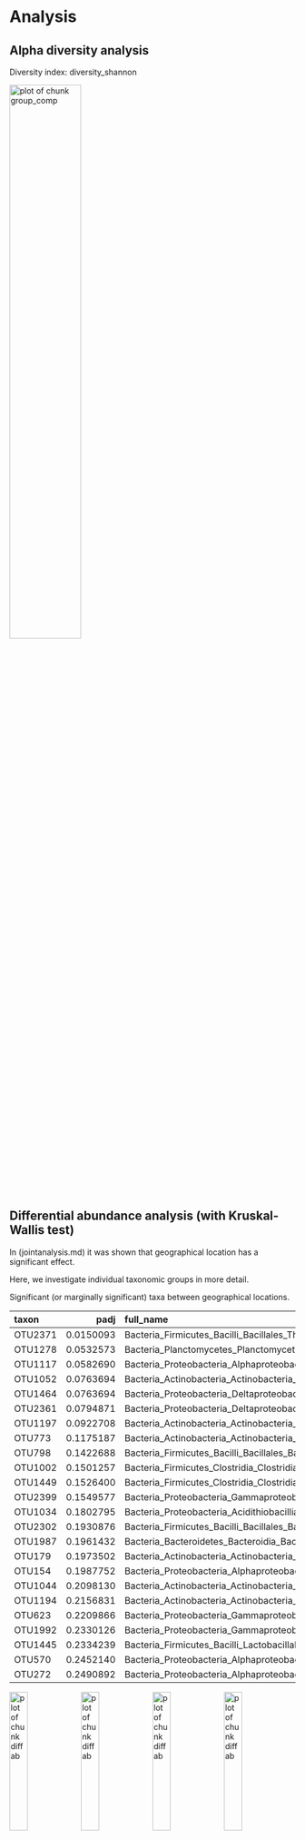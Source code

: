 
# Analysis




## Alpha diversity analysis

Diversity index: diversity_shannon




<img src="figure_location/group_comp-1.png" title="plot of chunk group_comp" alt="plot of chunk group_comp" width="50%" />



## Differential abundance analysis (with Kruskal-Wallis test)

In (jointanalysis.md) it was shown that geographical location has a significant effect.

Here, we investigate individual taxonomic groups in more detail.

Significant (or marginally significant) taxa between geographical locations.


|taxon   |      padj|full_name                                                                                            |
|:-------|---------:|:----------------------------------------------------------------------------------------------------|
|OTU2371 | 0.0150093|Bacteria_Firmicutes_Bacilli_Bacillales_Thermoactinomycetaceae_Polycladomyces                         |
|OTU1278 | 0.0532573|Bacteria_Planctomycetes_Planctomycetia_Pirellulales_Lacipirellulaceae_Bythopirellula                 |
|OTU1117 | 0.0582690|Bacteria_Proteobacteria_Alphaproteobacteria_Rhodobacterales_Rhodobacteraceae_Amaricoccus             |
|OTU1052 | 0.0763694|Bacteria_Actinobacteria_Actinobacteria_Actinopolysporales_Actinopolysporaceae_Actinopolyspora        |
|OTU1464 | 0.0763694|Bacteria_Proteobacteria_Deltaproteobacteria_DesulfoVibrionales_Desulfohalobiaceae_Desulfohalobium    |
|OTU2361 | 0.0794871|Bacteria_Proteobacteria_Deltaproteobacteria_Myxococcales_Nannocystaceae_Plesiocystis                 |
|OTU1197 | 0.0922708|Bacteria_Actinobacteria_Actinobacteria_Micrococcales_Micrococcaceae_Arthrobacter                     |
|OTU773  | 0.1175187|Bacteria_Actinobacteria_Actinobacteria_Micrococcales_Intrasporangiaceae_Tetrasphaera                 |
|OTU798  | 0.1422688|Bacteria_Firmicutes_Bacilli_Bacillales_Bacillaceae_Thalassobacillus                                  |
|OTU1002 | 0.1501257|Bacteria_Firmicutes_Clostridia_Clostridiales_Eubacteriaceae_Acetobacterium                           |
|OTU1449 | 0.1526400|Bacteria_Firmicutes_Clostridia_Clostridiales_Peptococcaceae_Desulfitibacter                          |
|OTU2399 | 0.1549577|Bacteria_Proteobacteria_Gammaproteobacteria_Enterobacterales _Morganellaceae_Proteocatella           |
|OTU1034 | 0.1802795|Bacteria_Proteobacteria_Acidithiobacillia_AcidithioBacillales_Acidithiobacillaceae_Acidithiobacillus |
|OTU2302 | 0.1930876|Bacteria_Firmicutes_Bacilli_Bacillales_Bacillaceae_Paucisalibacillus                                 |
|OTU1987 | 0.1961432|Bacteria_Bacteroidetes_Bacteroidia_Bacteroidales_Porphyromonadaceae_Lascolabacillus                  |
|OTU179  | 0.1973502|Bacteria_Actinobacteria_Actinobacteria_Micrococcales_Ruaniaceae_Haloactinobacterium                  |
|OTU154  | 0.1987752|Bacteria_Proteobacteria_Alphaproteobacteria_Rhizobiales_Rhizobiaceae_Ensifer                         |
|OTU1044 | 0.2098130|Bacteria_Actinobacteria_Actinobacteria_Streptosporangiales_Thermomonosporaceae_Actinocorallia        |
|OTU1194 | 0.2156831|Bacteria_Actinobacteria_Actinobacteria_Micrococcales_Intrasporangiaceae_Arsenicicoccus               |
|OTU623  | 0.2209866|Bacteria_Proteobacteria_Gammaproteobacteria_Aeromonadales_Succinivibrionaceae_Succinatimonas         |
|OTU1992 | 0.2330126|Bacteria_Proteobacteria_Gammaproteobacteria_Legionellales_Legionellaceae_Legionella                  |
|OTU1445 | 0.2334239|Bacteria_Firmicutes_Bacilli_Lactobacillales_Carnobacteriaceae_Desemzia                               |
|OTU570  | 0.2452140|Bacteria_Proteobacteria_Alphaproteobacteria_Rhodobacterales_Rhodobacteraceae_Siccibacter             |
|OTU272  | 0.2490892|Bacteria_Proteobacteria_Alphaproteobacteria_Rhodospirillales_Rhodospirillaceae_Rhodospirillaceae     |

<img src="figure_location/diffab-1.png" title="plot of chunk diffab" alt="plot of chunk diffab" width="25%" /><img src="figure_location/diffab-2.png" title="plot of chunk diffab" alt="plot of chunk diffab" width="25%" /><img src="figure_location/diffab-3.png" title="plot of chunk diffab" alt="plot of chunk diffab" width="25%" /><img src="figure_location/diffab-4.png" title="plot of chunk diffab" alt="plot of chunk diffab" width="25%" /><img src="figure_location/diffab-5.png" title="plot of chunk diffab" alt="plot of chunk diffab" width="25%" /><img src="figure_location/diffab-6.png" title="plot of chunk diffab" alt="plot of chunk diffab" width="25%" /><img src="figure_location/diffab-7.png" title="plot of chunk diffab" alt="plot of chunk diffab" width="25%" /><img src="figure_location/diffab-8.png" title="plot of chunk diffab" alt="plot of chunk diffab" width="25%" /><img src="figure_location/diffab-9.png" title="plot of chunk diffab" alt="plot of chunk diffab" width="25%" /><img src="figure_location/diffab-10.png" title="plot of chunk diffab" alt="plot of chunk diffab" width="25%" /><img src="figure_location/diffab-11.png" title="plot of chunk diffab" alt="plot of chunk diffab" width="25%" /><img src="figure_location/diffab-12.png" title="plot of chunk diffab" alt="plot of chunk diffab" width="25%" /><img src="figure_location/diffab-13.png" title="plot of chunk diffab" alt="plot of chunk diffab" width="25%" /><img src="figure_location/diffab-14.png" title="plot of chunk diffab" alt="plot of chunk diffab" width="25%" /><img src="figure_location/diffab-15.png" title="plot of chunk diffab" alt="plot of chunk diffab" width="25%" /><img src="figure_location/diffab-16.png" title="plot of chunk diffab" alt="plot of chunk diffab" width="25%" /><img src="figure_location/diffab-17.png" title="plot of chunk diffab" alt="plot of chunk diffab" width="25%" /><img src="figure_location/diffab-18.png" title="plot of chunk diffab" alt="plot of chunk diffab" width="25%" /><img src="figure_location/diffab-19.png" title="plot of chunk diffab" alt="plot of chunk diffab" width="25%" /><img src="figure_location/diffab-20.png" title="plot of chunk diffab" alt="plot of chunk diffab" width="25%" /><img src="figure_location/diffab-21.png" title="plot of chunk diffab" alt="plot of chunk diffab" width="25%" /><img src="figure_location/diffab-22.png" title="plot of chunk diffab" alt="plot of chunk diffab" width="25%" /><img src="figure_location/diffab-23.png" title="plot of chunk diffab" alt="plot of chunk diffab" width="25%" /><img src="figure_location/diffab-24.png" title="plot of chunk diffab" alt="plot of chunk diffab" width="25%" />




```
##      rn    OTU2371    OTU1278    OTU1117    OTU1052    OTU1464    OTU2361
##  1:  I1 -0.5072724 -0.5072724 -0.5072724 -0.5072724 -0.5072724 -0.5072724
##  2:  I2 -0.3637324 -0.3637324 -0.3637324 -0.3637324 -0.3637324 -0.3637324
##  3:  I3  4.1605822 -0.5986695 -0.5986695 -0.5986695 -0.5986695 -0.5986695
##  4:  I4 -0.3222889 -0.3222889 -0.3222889 -0.3222889 -0.3222889 -0.3222889
##  5:  I5  2.4406429  2.4406429 -0.4481249 -0.4481249 -0.4481249 -0.4481249
##  6:  I6 -0.1912751 -0.1912751 -0.1912751 -0.1912751 -0.1912751 -0.1912751
##  7:  I7  3.5036941 -0.8632492 -0.8632492 -0.8632492 -0.8632492 -0.8632492
##  8:  I8 -0.2283286 -0.2283286 -0.2283286 -0.2283286 -0.2283286  0.8702837
##  9:  I9  4.4915919 -0.5648110 -0.5648110 -0.5648110 -0.5648110 -0.5648110
## 10: I10  3.3697020  4.2564954 -0.3851798 -0.3851798 -0.3851798  1.0522677
## 11: I11  3.3495187  3.3495187 -0.3432811 -0.3432811 -0.3432811 -0.3432811
## 12: I12 -0.4951364 -0.4951364 -0.4951364 -0.4951364 -0.4951364 -0.4951364
## 13: I13 -0.7836849 -0.7836849 -0.7836849 -0.7836849 -0.7836849 -0.7836849
## 14: I14  1.1201296 -0.2205354 -0.2205354 -0.2205354 -0.2205354 -0.2205354
## 15: I15  2.8788054  1.2227999  5.5255063  1.2227999 -0.6588991  1.2227999
## 16: I16 -0.2166252 -0.2166252 -0.2166252 -0.2166252 -0.2166252 -0.2166252
## 17: I17  2.9194937 -0.3473824 -0.3473824 -0.3473824 -0.3473824 -0.3473824
## 18: I18 -0.5062156 -0.5062156 -0.5062156 -0.5062156 -0.5062156 -0.5062156
## 19: I19 -0.4884266 -0.4884266 -0.4884266 -0.4884266 -0.4884266 -0.4884266
## 20: I20  4.0610140 -0.3468212 -0.3468212 -0.3468212 -0.3468212 -0.3468212
## 21: I21 -0.4956468 -0.4956468 -0.4956468  3.6774762 -0.4956468 -0.4956468
## 22: I22  4.5212284  3.1522292 -0.6260548 -0.6260548 -0.6260548  2.7581302
## 23: I23  5.7277886  3.9416853 -1.0538155 -1.0538155  3.9416853 -1.0538155
## 24: I24 -0.2435970 -0.2435970 -0.2435970 -0.2435970 -0.2435970 -0.2435970
## 25: I25 -0.2846552 -0.2846552 -0.2846552 -0.2846552 -0.2846552 -0.2846552
## 26: I26  4.6366064 -0.9626315 -0.9626315 -0.9626315 -0.9626315 -0.9626315
## 27: I27  3.5562304  2.0048247 -0.6476661 -0.6476661 -0.6476661 -0.6476661
## 28: I28  4.2118677  2.8443835 -0.8506831 -0.8506831 -0.8506831 -0.8506831
## 29: I29  3.2288595  3.9105735 -0.5549439 -0.5549439 -0.5549439 -0.5549439
## 30: I30  3.9563259 -0.7948374  8.6984345  3.9563259  2.8748492 -0.7948374
## 31: I31 -0.3962466 -0.3962466 -0.3962466 -0.3962466 -0.3962466 -0.3962466
## 32: I32 -1.1134453 -1.1134453 -1.1134453 -1.1134453 -1.1134453 -1.1134453
## 33: I33 -0.6198265 -0.6198265 -0.6198265 -0.6198265 -0.6198265 -0.6198265
## 34: I34 -0.5229104 -0.5229104 -0.5229104 -0.5229104 -0.5229104 -0.5229104
## 35: I35 -0.8801716 -0.8801716 -0.8801716 -0.8801716 -0.8801716 -0.8801716
## 36: I36  1.0868139 -1.0962524 -1.0962524 -1.0962524 -1.0962524 -1.0962524
## 37: I37 -0.9057741 -0.9057741 -0.9057741 -0.9057741 -0.9057741 -0.9057741
## 38: I38 -1.3287797 -1.3287797 -1.3287797 -1.3287797 -1.3287797 -1.3287797
##        OTU1197     OTU773     OTU798    OTU1002    OTU1449    OTU2399
##  1: -0.5072724  9.0536222 -0.5072724 -0.5072724 -0.5072724 -0.5072724
##  2: -0.3637324  6.7709271 -0.3637324 -0.3637324 -0.3637324 -0.3637324
##  3: -0.5986695  7.9133744 -0.5986695  2.4107898 -0.5986695 -0.5986695
##  4: -0.3222889 10.5974151 -0.3222889 -0.3222889 -0.3222889 -0.3222889
##  5: -0.4481249  7.8085996 -0.4481249 -0.4481249 -0.4481249 -0.4481249
##  6: -0.1912751  5.0455496 -0.1912751 -0.1912751 -0.1912751 -0.1912751
##  7: -0.8632492  4.1904761 -0.8632492 -0.8632492 -0.8632492 -0.8632492
##  8: -0.2283286  3.8825452 -0.2283286 -0.2283286 -0.2283286 -0.2283286
##  9: -0.5648110  6.7884289 -0.5648110 -0.5648110 -0.5648110 -0.5648110
## 10: -0.3851798  5.4934041 -0.3851798 -0.3851798 -0.3851798 -0.3851798
## 11: -0.3432811  5.2738530 -0.3432811 -0.3432811 -0.3432811 -0.3432811
## 12: -0.4951364  4.1084518 -0.4951364 -0.4951364 -0.4951364 -0.4951364
## 13: -0.7836849 -0.7836849 -0.7836849 -0.7836849 -0.7836849 -0.7836849
## 14: -0.2205354  3.8300607 -0.2205354 -0.2205354 -0.2205354 -0.2205354
## 15:  1.8367247  6.5595262 -0.6588991 -0.6588991 -0.6588991 -0.6588991
## 16: -0.2166252  8.3330796 -0.2166252 -0.2166252 -0.2166252 -0.2166252
## 17: -0.3473824  7.0083960 -0.3473824 -0.3473824 -0.3473824 -0.3473824
## 18: -0.5062156 10.7971219 -0.5062156 -0.5062156 -0.5062156 -0.5062156
## 19: -0.4884266  8.9091121 -0.4884266 -0.4884266 -0.4884266 -0.4884266
## 20: -0.3468212  9.2277978 -0.3468212 -0.3468212 -0.3468212 -0.3468212
## 21: -0.4956468  7.7893390 -0.4956468 -0.4956468 -0.4956468 -0.4956468
## 22: -0.6260548  5.9636906 -0.6260548 -0.6260548 -0.6260548 -0.6260548
## 23: -1.0538155  6.3334086 -1.0538155  4.6314426 -1.0538155 -1.0538155
## 24: -0.2435970  5.0320796 -0.2435970 -0.2435970 -0.2435970 -0.2435970
## 25: -0.2846552  8.7026426 -0.2846552 -0.2846552 -0.2846552 -0.2846552
## 26: -0.9626315  8.7707878 -0.9626315 -0.9626315 -0.9626315 -0.9626315
## 27: -0.6476661  3.3368143 -0.6476661 -0.6476661 -0.6476661 -0.6476661
## 28: -0.8506831  5.0192754  2.8443835 -0.8506831  2.8443835 -0.8506831
## 29: -0.5549439  8.5578294 -0.5549439 -0.5549439 -0.5549439 -0.5549439
## 30:  3.9563259  9.3089798  2.8748492  2.8748492 -0.7948374  2.8748492
## 31: -0.3962466  7.1989160 -0.3962466  2.0972604 -0.3962466 -0.3962466
## 32: -1.1134453  4.4307925 -1.1134453 -1.1134453 -1.1134453 -1.1134453
## 33: -0.6198265  1.7601762 -0.6198265 -0.6198265 -0.6198265 -0.6198265
## 34: -0.5229104 -0.5229104 -0.5229104 -0.5229104 -0.5229104 -0.5229104
## 35: -0.8801716 -0.8801716 -0.8801716 -0.8801716 -0.8801716 -0.8801716
## 36: -1.0962524  3.9693095 -1.0962524 -1.0962524 -1.0962524 -1.0962524
## 37: -0.9057741  4.0262694 -0.9057741 -0.9057741 -0.9057741 -0.9057741
## 38: -1.3287797 -1.3287797 -1.3287797 -1.3287797 -1.3287797 -1.3287797
##        OTU1034    OTU2302    OTU1987     OTU179     OTU154    OTU1044
##  1:  2.3861006 -0.5072724 -0.5072724 -0.5072724 -0.5072724 -0.5072724
##  2:  1.8845033 -0.3637324 -0.3637324 -0.3637324 -0.3637324 -0.3637324
##  3:  7.3441757 -0.5986695 -0.5986695  2.4107898  2.4107898 -0.5986695
##  4: -0.3222889 -0.3222889 -0.3222889 -0.3222889 -0.3222889 -0.3222889
##  5:  3.1055733 -0.4481249 -0.4481249 -0.4481249 -0.4481249 -0.4481249
##  6:  2.0809561 -0.1912751 -0.1912751 -0.1912751 -0.1912751 -0.1912751
##  7: -0.8632492 -0.8632492 -0.8632492  4.8804254 -0.8632492 -0.8632492
##  8: -0.2283286 -0.2283286 -0.2283286  0.8702837  1.3811093 -0.2283286
##  9: -0.5648110 -0.5648110 -0.5648110 -0.5648110 -0.5648110 -0.5648110
## 10:  1.0522677 -0.3851798 -0.3851798 -0.3851798 -0.3851798 -0.3851798
## 11:  4.0301366 -0.3432811 -0.3432811 -0.3432811 -0.3432811 -0.3432811
## 12: -0.4951364 -0.4951364 -0.4951364 -0.4951364 -0.4951364 -0.4951364
## 13: -0.7836849 -0.7836849 -0.7836849 -0.7836849 -0.7836849 -0.7836849
## 14: -0.2205354 -0.2205354 -0.2205354 -0.2205354 -0.2205354 -0.2205354
## 15: -0.6588991 -0.6588991 -0.6588991  1.2227999 -0.6588991  1.2227999
## 16: -0.2166252 -0.2166252 -0.2166252 -0.2166252 -0.2166252 -0.2166252
## 17: -0.3473824 -0.3473824 -0.3473824 -0.3473824 -0.3473824 -0.3473824
## 18: -0.5062156 -0.5062156  5.6781897  5.6781897 -0.5062156 -0.5062156
## 19: -0.4884266 -0.4884266 -0.4884266 -0.4884266 -0.4884266 -0.4884266
## 20: -0.3468212 -0.3468212 -0.3468212 -0.3468212 -0.3468212 -0.3468212
## 21: -0.4956468 -0.4956468 -0.4956468 -0.4956468 -0.4956468 -0.4956468
## 22:  3.1522292 -0.6260548 -0.6260548 -0.6260548 -0.6260548 -0.6260548
## 23: -1.0538155 -1.0538155 -1.0538155  6.9309669  5.0357752 -1.0538155
## 24:  2.8067674 -0.2435970 -0.2435970 -0.2435970 -0.2435970 -0.2435970
## 25: -0.2846552 -0.2846552 -0.2846552 -0.2846552 -0.2846552 -0.2846552
## 26:  3.5453682 -0.9626315 -0.9626315  3.5453682 -0.9626315 -0.9626315
## 27: -0.6476661 -0.6476661 -0.6476661  2.0048247 -0.6476661 -0.6476661
## 28:  3.5250300 -0.8506831  2.8443835  4.7687672  3.5250300 -0.8506831
## 29:  3.9105735 -0.5549439 -0.5549439 -0.5549439 -0.5549439 -0.5549439
## 30:  4.2418452 -0.7948374 -0.7948374 -0.7948374 -0.7948374 -0.7948374
## 31:  4.9601950 -0.3962466 -0.3962466 -0.3962466 -0.3962466 -0.3962466
## 32: -1.1134453 -1.1134453 -1.1134453 -1.1134453 -1.1134453 -1.1134453
## 33: -0.6198265 -0.6198265 -0.6198265 -0.6198265 -0.6198265 -0.6198265
## 34: -0.5229104 -0.5229104 -0.5229104 -0.5229104 -0.5229104 -0.5229104
## 35: -0.8801716 -0.8801716 -0.8801716 -0.8801716 -0.8801716 -0.8801716
## 36: -1.0962524 -1.0962524 -1.0962524 -1.0962524 -1.0962524 -1.0962524
## 37: -0.9057741 -0.9057741 -0.9057741 -0.9057741 -0.9057741 -0.9057741
## 38: -1.3287797 -1.3287797 -1.3287797  4.9402969 -1.3287797 -1.3287797
##        OTU1194     OTU623    OTU1992    OTU1445     OTU570     OTU272
##  1: -0.5072724 -0.5072724 -0.5072724 -0.5072724 -0.5072724 -0.5072724
##  2: -0.3637324 -0.3637324 -0.3637324 -0.3637324 -0.3637324 -0.3637324
##  3:  3.0789687 -0.5986695 -0.5986695 -0.5986695 -0.5986695 -0.5986695
##  4: -0.3222889 -0.3222889 -0.3222889 -0.3222889 -0.3222889 -0.3222889
##  5: -0.4481249 -0.4481249 -0.4481249 -0.4481249 -0.4481249 -0.4481249
##  6: -0.1912751 -0.1912751 -0.1912751 -0.1912751 -0.1912751 -0.1912751
##  7: -0.8632492 -0.8632492 -0.8632492 -0.8632492 -0.8632492 -0.8632492
##  8: -0.2283286 -0.2283286 -0.2283286 -0.2283286 -0.2283286 -0.2283286
##  9: -0.5648110 -0.5648110 -0.5648110 -0.5648110 -0.5648110 -0.5648110
## 10: -0.3851798 -0.3851798 -0.3851798 -0.3851798 -0.3851798 -0.3851798
## 11: -0.3432811 -0.3432811 -0.3432811 -0.3432811 -0.3432811 -0.3432811
## 12: -0.4951364 -0.4951364 -0.4951364 -0.4951364 -0.4951364 -0.4951364
## 13: -0.7836849 -0.7836849 -0.7836849 -0.7836849 -0.7836849 -0.7836849
## 14: -0.2205354 -0.2205354 -0.2205354 -0.2205354 -0.2205354  3.7266330
## 15:  3.0287931  2.2143234 -0.6588991 -0.6588991 -0.6588991 -0.6588991
## 16: -0.2166252 -0.2166252 -0.2166252 -0.2166252 -0.2166252 -0.2166252
## 17: -0.3473824 -0.3473824 -0.3473824 -0.3473824 -0.3473824 -0.3473824
## 18: -0.5062156 -0.5062156 -0.5062156 -0.5062156 -0.5062156 -0.5062156
## 19: -0.4884266 -0.4884266 -0.4884266 -0.4884266 -0.4884266 -0.4884266
## 20: -0.3468212 -0.3468212 -0.3468212 -0.3468212 -0.3468212 -0.3468212
## 21: -0.4956468  3.6774762 -0.4956468  3.6774762 -0.4956468 -0.4956468
## 22: -0.6260548 -0.6260548 -0.6260548 -0.6260548 -0.6260548 -0.6260548
## 23: -1.0538155 -1.0538155 -1.0538155 -1.0538155 -1.0538155 -1.0538155
## 24: -0.2435970 -0.2435970 -0.2435970 -0.2435970 -0.2435970 -0.2435970
## 25:  2.3919768 -0.2846552 -0.2846552  2.3919768 -0.2846552 -0.2846552
## 26: -0.9626315 -0.9626315 -0.9626315 -0.9626315 -0.9626315 -0.9626315
## 27: -0.6476661 -0.6476661 -0.6476661 -0.6476661 -0.6476661 -0.6476661
## 28: -0.8506831 -0.8506831  2.8443835  2.8443835 -0.8506831 -0.8506831
## 29: -0.5549439 -0.5549439 -0.5549439  2.5581938 -0.5549439 -0.5549439
## 30: -0.7948374 -0.7948374 -0.7948374  2.8748492 -0.7948374 -0.7948374
## 31:  2.0972604 -0.3962466 -0.3962466 -0.3962466 -0.3962466 -0.3962466
## 32: -1.1134453 -1.1134453 -1.1134453 -1.1134453 -1.1134453 -1.1134453
## 33: -0.6198265 -0.6198265 -0.6198265 -0.6198265 -0.6198265 -0.6198265
## 34: -0.5229104 -0.5229104 -0.5229104 -0.5229104 -0.5229104 -0.5229104
## 35: -0.8801716 -0.8801716 -0.8801716 -0.8801716 -0.8801716 -0.8801716
## 36: -1.0962524 -1.0962524 -1.0962524 -1.0962524 -1.0962524 -1.0962524
## 37: -0.9057741 -0.9057741 -0.9057741 -0.9057741 -0.9057741 -0.9057741
## 38: -1.3287797 -1.3287797 -1.3287797 -1.3287797 -1.3287797 -1.3287797
##       location
##  1: Ahmednagar
##  2: Ahmednagar
##  3: Ahmednagar
##  4:       Pune
##  5:       Pune
##  6:       Pune
##  7: Ahmednagar
##  8: Ahmednagar
##  9: Ahmednagar
## 10:       Pune
## 11:       Pune
## 12:     Nashik
## 13:     Nashik
## 14:       Pune
## 15:       Pune
## 16:       Pune
## 17:       Pune
## 18:       Pune
## 19:       Pune
## 20:       Pune
## 21:       Pune
## 22:       Pune
## 23:       Pune
## 24:       Pune
## 25:       Pune
## 26: Ahmednagar
## 27: Ahmednagar
## 28:       Pune
## 29:       Pune
## 30:       Pune
## 31:       Pune
## 32:     Nashik
## 33:     Nashik
## 34:     Nashik
## 35:     Nashik
## 36:     Nashik
## 37:     Nashik
## 38:     Nashik
##  [ reached getOption("max.print") -- omitted 21 rows ]
```

![plot of chunk heatmaps](figure_location/heatmaps-1.png)


## Differential abundance analysis 

Differential abundance analysis with DESeq2 method



| log2FoldChange|      padj|taxon   |full_name                                                                        |
|--------------:|---------:|:-------|:--------------------------------------------------------------------------------|
|       5.890011| 0.0000000|OTU2172 |Bacteria_Firmicutes_Bacilli_Bacillales_Staphylococcaceae_Staphylococcus          |
|      -3.154752| 0.0070619|OTU367  |Bacteria_Firmicutes_Bacilli_Bacillales_Bacillaceae_Bacillus                      |
|      -3.199304| 0.0085109|OTU2529 |Bacteria_Firmicutes_Bacilli_Bacillales_Bacillaceae_Virgibacillus                 |
|      -2.511998| 0.0085109|OTU1680 |Bacteria_Firmicutes_Bacilli_Bacillales_Paenibacillaceae _Paenibacillus           |
|      -3.175628| 0.1176826|OTU251  |Bacteria_Actinobacteria_Actinobacteria_Micrococcales_Micrococcaceae_Arthrobacter |
|      -2.581503| 0.1319555|OTU1075 |Bacteria_Firmicutes_Bacilli_Bacillales_Bacillaceae_Geobacillus                   |

<img src="figure_location/DESeq2-1.png" title="plot of chunk DESeq2" alt="plot of chunk DESeq2" width="50%" /><img src="figure_location/DESeq2-2.png" title="plot of chunk DESeq2" alt="plot of chunk DESeq2" width="50%" /><img src="figure_location/DESeq2-3.png" title="plot of chunk DESeq2" alt="plot of chunk DESeq2" width="50%" /><img src="figure_location/DESeq2-4.png" title="plot of chunk DESeq2" alt="plot of chunk DESeq2" width="50%" /><img src="figure_location/DESeq2-5.png" title="plot of chunk DESeq2" alt="plot of chunk DESeq2" width="50%" /><img src="figure_location/DESeq2-6.png" title="plot of chunk DESeq2" alt="plot of chunk DESeq2" width="50%" /><img src="figure_location/DESeq2-7.png" title="plot of chunk DESeq2" alt="plot of chunk DESeq2" width="50%" /><img src="figure_location/DESeq2-8.png" title="plot of chunk DESeq2" alt="plot of chunk DESeq2" width="50%" /><img src="figure_location/DESeq2-9.png" title="plot of chunk DESeq2" alt="plot of chunk DESeq2" width="50%" /><img src="figure_location/DESeq2-10.png" title="plot of chunk DESeq2" alt="plot of chunk DESeq2" width="50%" /><img src="figure_location/DESeq2-11.png" title="plot of chunk DESeq2" alt="plot of chunk DESeq2" width="50%" /><img src="figure_location/DESeq2-12.png" title="plot of chunk DESeq2" alt="plot of chunk DESeq2" width="50%" /><img src="figure_location/DESeq2-13.png" title="plot of chunk DESeq2" alt="plot of chunk DESeq2" width="50%" /><img src="figure_location/DESeq2-14.png" title="plot of chunk DESeq2" alt="plot of chunk DESeq2" width="50%" /><img src="figure_location/DESeq2-15.png" title="plot of chunk DESeq2" alt="plot of chunk DESeq2" width="50%" /><img src="figure_location/DESeq2-16.png" title="plot of chunk DESeq2" alt="plot of chunk DESeq2" width="50%" /><img src="figure_location/DESeq2-17.png" title="plot of chunk DESeq2" alt="plot of chunk DESeq2" width="50%" /><img src="figure_location/DESeq2-18.png" title="plot of chunk DESeq2" alt="plot of chunk DESeq2" width="50%" />
